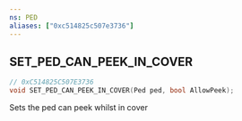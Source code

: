 ```yaml
---
ns: PED
aliases: ["0xc514825c507e3736"]
---
```

## SET_PED_CAN_PEEK_IN_COVER

```c
// 0xC514825C507E3736
void SET_PED_CAN_PEEK_IN_COVER(Ped ped, bool AllowPeek);
```

Sets the ped can peek whilst in cover

